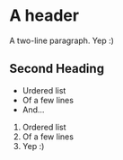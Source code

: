 # A header

A two-line paragraph.
Yep :)

## Second Heading

* Urdered list
* Of a few lines
* And...

1. Ordered list
1. Of a few lines
1. Yep :)